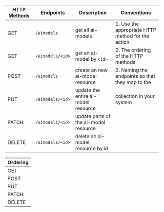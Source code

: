 | HTTP Methods | Endpoints        | Description                            | Conventions                                      |
|--------------|------------------|----------------------------------------|--------------------------------------------------|
| GET          | `/aimodels`     | get all ai-models                      | 1. Use the appropriate HTTP method for the action |
| GET          | `/aimodels/<id>`| get an ai-model by `<id>`               | 2. The ordering of the HTTP methods               |
| POST         | `/aimodels`     | create an new ai-model resource         | 3. Naming the endpoints so that they map to the   |
| PUT          | `/aimodels/<id>`| update the entire ai-model resource    |    collection in your system                     |
| PATCH        | `/aimodels/<id>`| update parts of the ai-model resource  |                                                  |
| DELETE       | `/aimodels/<id>`| delete an ai-model resource by id       |                                                  |

| Ordering     |
|--------------|
| GET          |
| POST         |
| PUT          |
| PATCH        |
| DELETE       |
